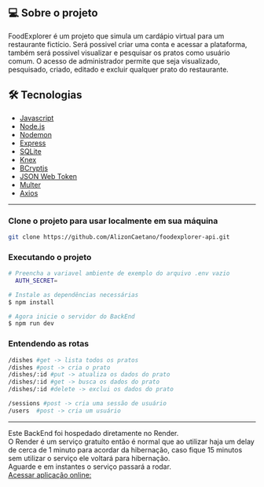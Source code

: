 ## 💻 Sobre o projeto
FoodExplorer é um projeto que simula um cardápio virtual para um restaurante fictício.
Será possivel criar uma conta e acessar a plataforma, também será possivel visualizar e pesquisar os pratos como usuário comum. 
O acesso de administrador permite que seja visualizado, pesquisado, criado, editado e excluir qualquer prato do restaurante.

## 🛠 Tecnologias
- [Javascript](https://developer.mozilla.org/pt-BR/docs/Web/JavaScript)
- [Node.js](https://nodejs.org/en/)
- [Nodemon](https://nodemon.io/)
- [Express](https://expressjs.com)
- [SQLite](https://www.sqlite.org/index.html)
- [Knex](https://knexjs.org/)
- [BCryptjs](https://www.npmjs.com/package/bcryptjs)
- [JSON Web Token](https://www.npmjs.com/package/jsonwebtoken)
- [Multer](https://www.npmjs.com/package/multer)
- [Axios](https://www.npmjs.com/package/axios)
  
______
### Clone o projeto para usar localmente em sua máquina
```bash
git clone https://github.com/AlizonCaetano/foodexplorer-api.git
```

### Executando o projeto
```bash
# Preencha a variavel ambiente de exemplo do arquivo .env vazio
  AUTH_SECRET=

# Instale as dependências necessárias
$ npm install

# Agora inicie o servidor do BackEnd
$ npm run dev
```

###  Entendendo as rotas

```bash
/dishes #get -> lista todos os pratos
/dishes #post -> cria o prato
/dishes/:id #put -> atualiza os dados do prato
/dishes/:id #get -> busca os dados do prato
/dishes/:id #delete -> exclui os dados do prato

/sessions #post -> cria uma sessão de usuário
/users  #post -> cria um usuário
```

_________
Este BackEnd foi hospedado diretamente no Render. 
<br>
O Render é um serviço gratuíto então é normal que ao utilizar haja um delay de cerca de 1 minuto para acordar da hibernação, caso fique 15 minutos sem utilizar o serviço ele voltará para hibernação.
<br>
Aguarde e em instantes o serviço passará a rodar.
<br>
[Acessar aplicação online:](https://beta-foodexplorer.netlify.app/)
